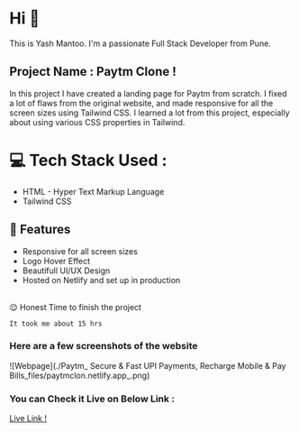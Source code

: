 # Hi 👋 
This is Yash Mantoo. 
I'm a passionate Full Stack Developer from Pune.

## Project Name : **Paytm Clone !**

In this project I have created a landing page for Paytm from scratch. I fixed a lot of flaws from the original website, and made responsive for all the screen sizes using Tailwind CSS.
I learned a lot from this project, especially about using various CSS properties in Tailwind.
</br>

# 💻 Tech Stack Used :

  - HTML - Hyper Text Markup Language
  - Tailwind CSS

## 📝 Features

- Responsive for all screen sizes
- Logo Hover Effect
- Beautifull UI/UX Design
- Hosted on Netlify and set up in production
</br>
😌 Honest Time to finish the project

    It took me about 15 hrs

### Here are a few screenshots of the website

![Webpage](./Paytm_ Secure & Fast UPI Payments, Recharge Mobile & Pay Bills_files/paytmclon.netlify.app_.png)

### You can Check it Live on Below Link :

[Live Link !]()
